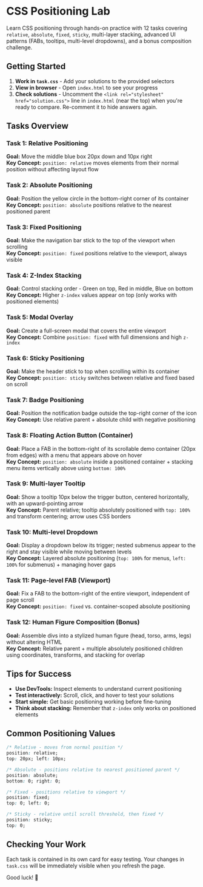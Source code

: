 # CSS Positioning Lab

Learn CSS positioning through hands-on practice with 12 tasks covering `relative`, `absolute`, `fixed`, `sticky`, multi-layer stacking, advanced UI patterns (FABs, tooltips, multi-level dropdowns), and a bonus composition challenge.

## Getting Started

1. **Work in `task.css`** - Add your solutions to the provided selectors
2. **View in browser** - Open `index.html` to see your progress
3. **Check solutions** - Uncomment the `<link rel="stylesheet" href="solution.css">` line in `index.html` (near the top) when you're ready to compare. Re-comment it to hide answers again.

## Tasks Overview

### Task 1: Relative Positioning
**Goal:** Move the middle blue box 20px down and 10px right  
**Key Concept:** `position: relative` moves elements from their normal position without affecting layout flow

### Task 2: Absolute Positioning  
**Goal:** Position the yellow circle in the bottom-right corner of its container  
**Key Concept:** `position: absolute` positions relative to the nearest positioned parent

### Task 3: Fixed Positioning
**Goal:** Make the navigation bar stick to the top of the viewport when scrolling  
**Key Concept:** `position: fixed` positions relative to the viewport, always visible

### Task 4: Z-Index Stacking
**Goal:** Control stacking order - Green on top, Red in middle, Blue on bottom  
**Key Concept:** Higher `z-index` values appear on top (only works with positioned elements)

### Task 5: Modal Overlay
**Goal:** Create a full-screen modal that covers the entire viewport  
**Key Concept:** Combine `position: fixed` with full dimensions and high `z-index`

### Task 6: Sticky Positioning
**Goal:** Make the header stick to top when scrolling within its container  
**Key Concept:** `position: sticky` switches between relative and fixed based on scroll

### Task 7: Badge Positioning
**Goal:** Position the notification badge outside the top-right corner of the icon  
**Key Concept:** Use relative parent + absolute child with negative positioning

### Task 8: Floating Action Button (Container)
**Goal:** Place a FAB in the bottom-right of its scrollable demo container (20px from edges) with a menu that appears above on hover  
**Key Concept:** `position: absolute` inside a positioned container + stacking menu items vertically above using `bottom: 100%`

### Task 9: Multi-layer Tooltip
**Goal:** Show a tooltip 10px below the trigger button, centered horizontally, with an upward-pointing arrow  
**Key Concept:** Parent relative; tooltip absolutely positioned with `top: 100%` and transform centering; arrow uses CSS borders

### Task 10: Multi-level Dropdown
**Goal:** Display a dropdown below its trigger; nested submenus appear to the right and stay visible while moving between levels  
**Key Concept:** Layered absolute positioning (`top: 100%` for menus, `left: 100%` for submenus) + managing hover gaps

### Task 11: Page-level FAB (Viewport)
**Goal:** Fix a FAB to the bottom-right of the entire viewport, independent of page scroll  
**Key Concept:** `position: fixed` vs. container-scoped absolute positioning

### Task 12: Human Figure Composition (Bonus)
**Goal:** Assemble divs into a stylized human figure (head, torso, arms, legs) without altering HTML  
**Key Concept:** Relative parent + multiple absolutely positioned children using coordinates, transforms, and stacking for overlap

## Tips for Success

- **Use DevTools:** Inspect elements to understand current positioning
- **Test interactively:** Scroll, click, and hover to test your solutions
- **Start simple:** Get basic positioning working before fine-tuning
- **Think about stacking:** Remember that `z-index` only works on positioned elements

## Common Positioning Values

```css
/* Relative - moves from normal position */
position: relative;
top: 20px; left: 10px;

/* Absolute - positions relative to nearest positioned parent */
position: absolute;
bottom: 0; right: 0;

/* Fixed - positions relative to viewport */
position: fixed;
top: 0; left: 0;

/* Sticky - relative until scroll threshold, then fixed */
position: sticky;
top: 0;
```

## Checking Your Work

Each task is contained in its own card for easy testing. Your changes in `task.css` will be immediately visible when you refresh the page.

Good luck! 🎯